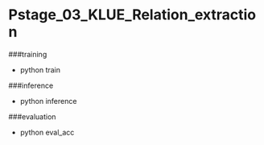 # Pstage_03_KLUE_Relation_extraction

###training
* python train

###inference
* python inference

###evaluation
* python eval_acc
